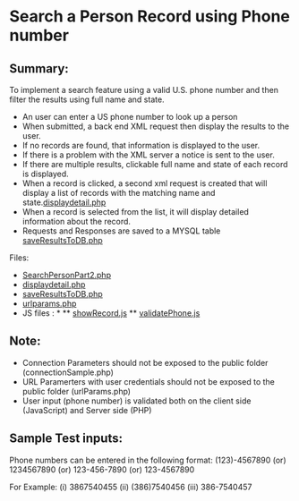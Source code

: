 # Search a Person Record using Phone number #
## Summary: ##
To implement a search feature using a valid U.S. phone number and then filter the results using full name and state.

* An user can enter a US phone number to look up a person
* When submitted, a back end XML request then display the results to the user. 
* If no records are found, that information is displayed to the user.
* If there is a problem with the XML server a notice is sent to the user. 
* If there are multiple results, clickable full name and state of each record is displayed. 
* When a record is clicked, a second xml request is created that will display a list of records with the matching name and state.[displaydetail.php](https://github.com/sarulse/SampleCode/blob/master/SearchPersonRecords/displaydetail.php)
* When a record is selected from the list, it will display detailed information about the record.
* Requests and Responses are saved to a MYSQL table [saveResultsToDB.php](https://github.com/sarulse/SampleCode/blob/master/SearchPersonRecords/saveResultsToDB.php)

Files:

* [SearchPersonPart2.php](https://github.com/sarulse/SampleCode/blob/master/SearchPersonRecords/SearchPersonPart2.php)
* [displaydetail.php](https://github.com/sarulse/SampleCode/blob/master/SearchPersonRecords/displaydetail.php)
* [saveResultsToDB.php](https://github.com/sarulse/SampleCode/blob/master/SearchPersonRecords/saveResultsToDB.php)
* [urlparams.php](https://github.com/sarulse/SampleCode/blob/master/SearchPersonRecords/urlparams.php)
* JS files : *
  ** [showRecord.js](https://github.com/sarulse/SampleCode/blob/master/SearchPersonByPhoneNumber/js/showRecord.js)
  ** [validatePhone.js](https://github.com/sarulse/SampleCode/blob/master/SearchPersonRecords/js/svalidatePhone.js)


Note:
----
* Connection Parameters should not be exposed to the public folder (connectionSample.php)
* URL Paramerters with user credentials should not be exposed to the public folder (urlParams.php)
* User input (phone number) is validated both on the client side (JavaScript) and Server side (PHP)


Sample Test inputs:
-----------------
Phone numbers can be entered in the following format:
(123)-4567890 (or) 1234567890 (or) 123-456-7890 (or) 123-4567890

 For Example: 
 (i) 3867540455
(ii) (386)7540456
(iii) 386-7540457


